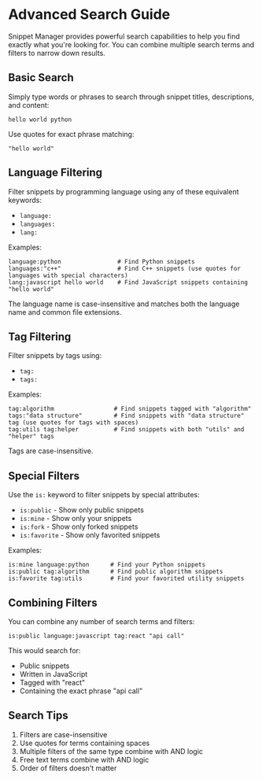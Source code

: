 # Advanced Search Guide

Snippet Manager provides powerful search capabilities to help you find exactly what you're looking for.
You can combine multiple search terms and filters to narrow down results.


## Basic Search

Simply type words or phrases to search through snippet titles, descriptions, and content:

```plaintext
hello world python
```

Use quotes for exact phrase matching:

```plaintext
"hello world"
```


## Language Filtering

Filter snippets by programming language using any of these equivalent keywords:

- `language:`
- `languages:`
- `lang:`

Examples:

```plaintext
language:python                # Find Python snippets
languages:"c++"                # Find C++ snippets (use quotes for languages with special characters)
lang:javascript hello world    # Find JavaScript snippets containing "hello world"
```

The language name is case-insensitive and matches both the language name and common file extensions.


## Tag Filtering

Filter snippets by tags using:

- `tag:`
- `tags:`

Examples:

```plaintext
tag:algorithm                 # Find snippets tagged with "algorithm"
tags:"data structure"         # Find snippets with "data structure" tag (use quotes for tags with spaces)
tag:utils tag:helper          # Find snippets with both "utils" and "helper" tags
```

Tags are case-insensitive.


## Special Filters

Use the `is:` keyword to filter snippets by special attributes:

- `is:public` - Show only public snippets
- `is:mine` - Show only your snippets
- `is:fork` - Show only forked snippets
- `is:favorite` - Show only favorited snippets

Examples:

```plaintext
is:mine language:python      # Find your Python snippets
is:public tag:algorithm      # Find public algorithm snippets
is:favorite tag:utils        # Find your favorited utility snippets
```


## Combining Filters

You can combine any number of search terms and filters:

```plaintext
is:public language:javascript tag:react "api call"
```

This would search for:

- Public snippets
- Written in JavaScript
- Tagged with "react"
- Containing the exact phrase "api call"


## Search Tips

1. Filters are case-insensitive
2. Use quotes for terms containing spaces
3. Multiple filters of the same type combine with AND logic
4. Free text terms combine with AND logic
5. Order of filters doesn't matter

